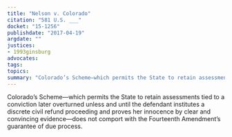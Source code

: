 ```yaml
---
title: "Nelson v. Colorado"
citation: "581 U.S. ___"
docket: "15-1256"
publishdate: "2017-04-19"
argdate: ""
justices:
- 1993ginsburg
advocates:
tags:
topics:
summary: "Colorado’s Scheme—which permits the State to retain assessments tied to a conviction later overturned unless and until the defendant institutes a discrete civil refund proceeding and proves her innocence by clear and convincing evidence—does not comport with the Fourteenth Amendment’s guarantee of due process."
---
```

Colorado’s Scheme—which permits the State to retain assessments tied to a conviction later overturned unless and until the defendant institutes a discrete civil refund proceeding and proves her innocence by clear and convincing evidence—does not comport with the Fourteenth Amendment’s guarantee of due process.


